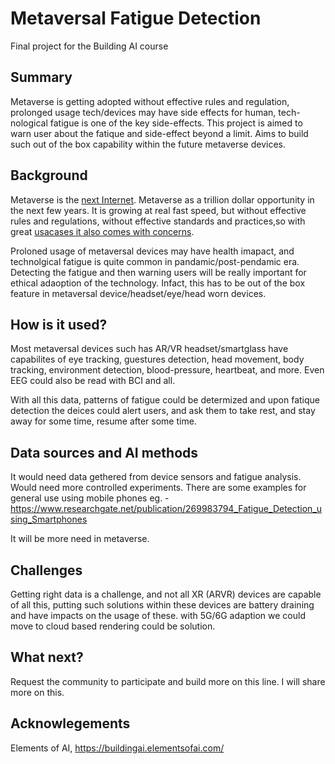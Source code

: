 <!-- This is the markdown template for the final project of the Building AI course, 
created by Reaktor Innovations and University of Helsinki. 
Copy the template, paste it to your GitHub README and edit! -->

# Metaversal Fatigue Detection

Final project for the Building AI course

## Summary

Metaverse is getting adopted without effective rules and regulation, prolonged usage tech/devices may have side effects for human, tech-nological fatigue is one of the key side-effects. This project is aimed to warn user about the fatique and side-effect beyond a limit. Aims to build such out of the box capability within the future metaverse devices.   


## Background
Metaverse is the [next Internet](https://thinkuldeep.com/post/getting-into-the-metaverse-part-1/). Metaverse as a trillion dollar opportunity in the next few years. It is growing at real fast speed, but without effective rules and regulations, without effective standards and practices,so with great [usacases it also comes with concerns](https://thinkuldeep.com/post/getting-into-the-metaverse-part-2/).

Proloned usage of metaversal devices may have health imapact, and technolgical fatigue is quite common in pandamic/post-pendamic era. Detecting the fatigue and then warning users will be really important for ethical adaoption of the technology. Infact, this has to be out of the box feature in metaversal device/headset/eye/head worn devices.


## How is it used?

Most metaversal devices such has AR/VR headset/smartglass have capabilites of eye tracking, guestures detection, head movement, body tracking, environment detection, blood-pressure, heartbeat, and more. Even EEG could also be read with BCI and all. 

With all this data, patterns of fatigue could be determized and upon fatique detection the deices could alert users, and ask them to take rest, and stay away for some time, resume after some time. 


## Data sources and AI methods
It would need data gethered from device sensors and fatigue analysis. Would need more controlled experiments. There are some examples for general use using mobile phones eg. - https://www.researchgate.net/publication/269983794_Fatigue_Detection_using_Smartphones 

It will be more need in metaverse.

## Challenges
Getting right data is a challenge, and not all XR (ARVR) devices are capable of all this, putting such solutions within these devices are battery draining and have impacts on the usage of these. 
with 5G/6G adaption we could move to cloud based rendering could be solution.    


## What next?
Request the community to participate and build more on this line. I will share more on this.

## Acknowlegements
Elements of AI, https://buildingai.elementsofai.com/
